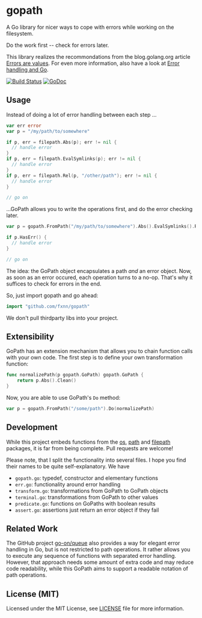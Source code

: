 # gopath
A Go library for nicer ways to cope with errors while working on the filesystem.

Do the work first -- check for errors later.

This library realizes the recommondations from the blog.golang.org article
[Errors are values](https://blog.golang.org/errors-are-values).
For even more information, also have a look at [Error handling and Go](http://blog.golang.org/error-handling-and-go).

[![Build Status](https://travis-ci.org/fxnn/gopath.svg?branch=master)](https://travis-ci.org/fxnn/gopath)
[![GoDoc](https://godoc.org/github.com/fxnn/gopath?status.svg)](https://godoc.org/github.com/fxnn/gopath)

## Usage

Instead of doing a lot of error handling between each step ...

```go
var err error
var p = "/my/path/to/somewhere"

if p, err = filepath.Abs(p); err != nil {
  // handle error
}
if p, err = filepath.EvalSymlinks(p); err != nil {
  // handle error
}
if p, err = filepath.Rel(p, "/other/path"); err != nil {
  // handle error
}

// go on
```

...GoPath allows you to write the operations first, and do the error checking later.

```go
var p = gopath.FromPath("/my/path/to/somewhere").Abs().EvalSymlinks().Rel(otherPath)

if p.HasErr() {
  // handle error
}

// go on
```

The idea: the GoPath object encapsulates a path _and_ an error object.
Now, as soon as an error occured, each operation turns to a no-op.
That's why it suffices to check for errors in the end.

So, just import gopath and go ahead:

```go
import "github.com/fxnn/gopath"
```

We don't pull thirdparty libs into your project.


## Extensibility

GoPath has an extension mechanism that allows you to chain function calls with your own code.
The first step is to define your own transformation function:

```go
func normalizePath(p gopath.GoPath) gopath.GoPath {
	return p.Abs().Clean()
}
```

Now, you are able to use GoPath's `Do` method:

```go
var p = gopath.FromPath("/some/path").Do(normalizePath)
```


## Development

While this project embeds functions from the [os](https://godoc.org/os),
[path](https://godoc.org/path) and [filepath](https://godoc.org/path/filepath) packages,
it is far from being complete.
Pull requests are welcome!

Please note, that I split the functionality into several files.
I hope you find their names to be quite self-explanatory.
We have

* `gopath.go`: typedef, constructor and elementary functions
* `err.go`: functionality around error handling
* `transform.go`: transformations from GoPath to GoPath objects
* `terminal.go`: transformations from GoPath to other values
* `predicate.go`: functions on GoPaths with boolean results
* `assert.go`: assertions just return an error object if they fail


## Related Work

The GitHub project [go-on/queue](https://github.com/go-on/queue) also provides a way
for elegant error handling in Go, but is not restricted to path operations.
It rather allows you to execute any sequence of functions with separated error handling.
However, that approach needs some amount of extra code and may reduce code readability,
while this GoPath aims to support a readable notation of path operations.


## License (MIT)

Licensed under the MIT License, see [LICENSE](LICENSE) file for more information.
